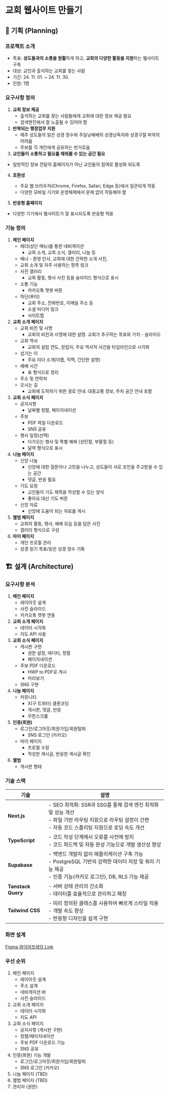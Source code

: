 # 교회 웹사이트 만들기

## 🎉 기획 (Planning)

### 프로젝트 소개

- 목표: **성도들과의 소통을 원활**하게 하고, **교회의 다양한 활동을 지원**하는 웹사이트 구축
- 대상: 교인과 출석하는 교회를 찾는 사람
- 기간: 24. 11. 01. ~ 24. 11. 30.
- 인원: 1명 


### 요구사항 정의

1. **교회 정보 제공**
   - 출석하는 교회를 찾는 사람들에게 교회에 대한 정보 제공 필요
   - 검색엔진에서 잘 노출될 수 있어야 함
2. **반복되는 행정업무 지원**
   - 매주 성도들의 읽은 성경 장수와 주일낮예배의 성경낭독자와 성경구절 파악의 어려움
   - 주보를 각 개인에게 공유하는 번거로움
3. **교인들이 소통하고 필요를 채워줄 수 있는 공간 필요**
- 일방적인 정보 전달의 홈페이지가 아닌 교인들의 참여로 활성화 되도록
4. **호환성**

   - 주요 웹 브라우저(Chrome, Firefox, Safari, Edge 등)에서 일관되게 작동
   - 다양한 모바일 기기와 운영체제에서 문제 없이 작동해야 함
5. **반응형 홈페이지**
  - 다양한 기기에서 웹사이트가 잘 표시되도록 반응형 적용

### 기능 정의

1. **메인 페이지**
   - 헤더(상단 메뉴)를 통한 네비게이션
     - 교회 소개, 교회 소식, 갤러리, 나눔 등
   - 배너 - 환영 인사, 교회에 대한 간략한 소개 사진, 
   - 교회 소개 및 자주 사용하는 항목 링크
   - 사진 갤러리
     - 교회 활동, 행사 사진 등을 슬라이드 형식으로 표시
   - 소통 기능
     - 카카오톡 챗봇 버튼
   - 하단(푸터)
     - 교회 주소, 전화번호, 이메일 주소 등
     - 소셜 미디어 링크
     - 사이트맵
2. **교회 소개 페이지**
   - 교회 비전 및 사명
     - 교회의 비전과 사명에 대한 설명. 교회가 추구하는 목표와 가치 - 슬라이드
   - 교회 역사
     - 교회의 설립 연도, 창립자, 주요 역사적 사건을 타임라인으로 시각화
   - 섬기는 이
     - 주요 리더 소개(이름, 직책, 간단한 설명)
   - 예배 시간
     - 표 형식으로 정리
   - 주소 및 연락처
   - 오시는 길
     - 교회에 도착하기 위한 경로 안내. 대중교통 정보, 주차 공간 안내 포함
3. **교회 소식 페이지**
   - 공지사항
     - 날짜별 정렬, 페이지네이션
   - 주보
     - PDF 파일 다운로드
     - SNS 공유
   - 행사 일정(선택)
     - 다가오는 행사 및 특별 예배 (성탄절, 부활절 등)
     - 달력 형식으로 표시
4. **나눔 페이지**
   - 신앙 나눔
     - 신앙에 대한 질문이나 고민을 나누고, 성도들이 서로 조언을 주고받을 수 있는 공간
     - 댓글, 반응 필요
   - 기도 요청
     - 교인들이 기도 제목을 작성할 수 있는 양식
     - 좋아요 대신 기도 버튼
   - 신앙 자료
     - 신앙에 도움이 되는 자료를 게시
5. **앨범 페이지**
   - 교회의 활동, 행사, 예배 모습 등을 담은 사진
   - 갤러리 형식으로 구성
6. **마이 페이지**
   - 개인 프로필 관리
   - 성경 읽기 목표/읽은 성경 장수 기록

## 🏗️ 설계 (Architecture)

### 요구사항 분석

1. **메인 페이지**
   - 레이아웃 설계
   - 사진 슬라이드
   - 카카오톡 챗봇 연동
2. **교회 소개 페이지**
   - 데이터 시각화 
   - 지도 API 사용
3. **교회 소식 페이지**
   - 게시판 구현
     - 권한 설정, 에디터, 정렬
     - 페이지네이션
   - 주보 PDF 다운로드
     - HWP to PDF로 게시
     - 미리보기
   - SNS 구현
4. **나눔 페이지**
   - 커뮤니티
     - X(구 트위터) 클론코딩
     - 게시판, 댓글, 반응
     - 무한스크롤
5. **인증(회원)**
   - 로그인/로그아웃/회원가입/회원탈퇴
     - SNS 로그인 (카카오)
   - 마이 페이지
     - 프로필 수정
     - 작성한 게시글, 반응한 게시글 확인
6. **앨범**
   - 게시판 형태

### 기술 스택

| 기술               | 설명                                                         |
| ------------------ | ------------------------------------------------------------ |
| **Next.js**        | - SEO 최적화: SSR과 SSG를 통해 검색 엔진 최적화 및 성능 개선<br />- 파일 기반 라우팅 지원으로 라우팅 설정이 간편<br />- 자동 코드 스플리팅 지원으로 로딩 속도 개선 |
| **TypeScript**     | - 코드 작성 단계에서 오류를 사전에 방지<br />- 코드 피드백 및 자동 완성 기능으로 개발 생산성 향상 |
| **Supabase**       | - 백엔드 개발자 없이 애플리케이션 구축 가능<br />- PostgreSQL 기반의 강력한 데이터 저장 및 쿼리 기능 제공<br />- 인증 기능(카카오 로그인), DB, RLS 기능 제공 |
| **Tanstack Query** | - 서버 상태 관리의 간소화<br />- 데이터를 효율적으로 관리하고 패칭 |
| **Tailwind CSS**   | - 미리 정의된 클래스를 사용하여 빠르게 스타일 적용 - 개발 속도 향상<br />- 반응형 디자인을 쉽게 구현 |

### 화면 설계

[Figma 와이어프레임 Link](https://www.figma.com/design/0hVXpvFlAf5dt34nmKzV1B/%EB%8F%99%EB%82%A8%EA%B5%90%ED%9A%8C-%EC%99%80%EC%9D%B4%EC%96%B4%ED%94%84%EB%A0%88%EC%9E%84?node-id=0-1&m=dev&t=v2ZwvZhrfGo8rSrO-1)

### 우선 순위

1. 메인 페이지
   - 레이아웃 설계
   - 주소 설계
   - 네비게이션 바
   - 사진 슬라이드
2. 교회 소개 페이지
   - 데이터 시각화
   - 지도 API
3. 교회 소식 페이지
   - 공지사항 (게시판 구현)
   - 정렬/페이지네이션
   - 주보 PDF 다운로드 기능
   - SNS 공유
4. 인증(회원) 기능 개발
   - 로그인/로그아웃/회원가입/회원탈퇴
   - SNS 로그인 (카카오)
5. 나눔 페이지 (TBD)
6. 앨범 페이지 (TBD)
7. 관리자 (권한)
